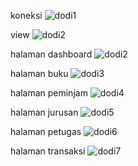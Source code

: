 koneksi
![dodi1](https://user-images.githubusercontent.com/46400865/149872631-6aa59b6b-28dd-428d-9604-b9f39974c6ba.png)

view
![dodi2](https://user-images.githubusercontent.com/46400865/149872686-f7da2063-7d9b-443f-8753-496b38a52958.png)

halaman dashboard
![dodi2](https://user-images.githubusercontent.com/46400865/149872868-69a846eb-134a-4bc6-b4e0-d03c9e24975f.png)

halaman buku
![dodi3](https://user-images.githubusercontent.com/46400865/149872949-9980c57a-a897-4218-9926-d12bbb1aad51.png)

halaman peminjam
![dodi4](https://user-images.githubusercontent.com/46400865/149873013-1bda37fa-0d8b-4756-80bb-6f61e249e4e3.png)

halaman jurusan
![dodi5](https://user-images.githubusercontent.com/46400865/149873121-9d43b491-4bdb-4774-b337-697af568a011.png)

halaman petugas
![dodi6](https://user-images.githubusercontent.com/46400865/149873219-bcf6b868-27d5-4dc1-bf46-f8f3cf6f6235.png)

halaman transaksi
![dodi7](https://user-images.githubusercontent.com/46400865/149873596-723a38b5-354e-4388-9280-7325bf68d7f4.png)
